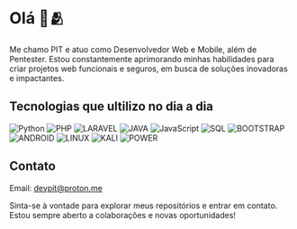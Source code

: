 # Olá 👋🫂

Me chamo PIT e atuo como Desenvolvedor Web e Mobile, além de Pentester. Estou constantemente aprimorando minhas habilidades para criar projetos web funcionais e seguros, em busca de soluções inovadoras e impactantes.

## Tecnologias que ultilizo no dia a dia

![Python](https://img.shields.io/badge/Python-3776AB?style=for-the-badge&logo=python&logoColor=white)
![PHP](https://img.shields.io/badge/PHP-777BB4?style=for-the-badge&logo=php&logoColor=white)
![LARAVEL](https://img.shields.io/badge/Laravel-FF2D20?style=for-the-badge&logo=laravel&logoColor=white) 
![JAVA](https://img.shields.io/badge/Java-ED8B00?style=for-the-badge&logo=openjdk&logoColor=white)
![JavaScript](https://img.shields.io/badge/JavaScript-323330?style=for-the-badge&logo=javascript&logoColor=F7DF1E) 
![SQL](https://img.shields.io/badge/MySQL-00000F?style=for-the-badge&logo=mysql&logoColor=white) 
![BOOTSTRAP](https://img.shields.io/badge/Bootstrap-563D7C?style=for-the-badge&logo=bootstrap&logoColor=white)
![ANDROID](https://img.shields.io/badge/android-%2320232a.svg?style=for-the-badge&logo=android&logoColor=%a4c639) 
![LINUX](https://img.shields.io/badge/Linux-FCC624?style=for-the-badge&logo=linux&logoColor=black)
![KALI](https://img.shields.io/badge/Kali_Linux-557C94?style=for-the-badge&logo=kali-linux&logoColor=white)
![POWER](https://img.shields.io/badge/Powershell-2CA5E0?style=for-the-badge&logo=powershell&logoColor=white)


## Contato

Email: devpit@proton.me

Sinta-se à vontade para explorar meus repositórios e entrar em contato. Estou sempre aberto a colaborações e novas oportunidades!
